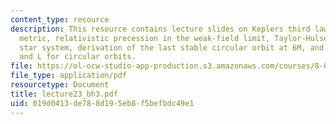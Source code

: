```yaml
---
content_type: resource
description: This resource contains lecture slides on Keplers third law in the Schwarzschild
  metric, relativistic precession in the weak-field limit, Taylor-Hulse binary neutron
  star system, derivation of the last stable circular orbit at 6M, and analytic E
  and L for circular orbits.
file: https://ol-ocw-studio-app-production.s3.amazonaws.com/courses/8-033-relativity-fall-2006/019d0413de788d195eb8f5befbdc49e1_lecture23_bh3.pdf
file_type: application/pdf
resourcetype: Document
title: lecture23_bh3.pdf
uid: 019d0413-de78-8d19-5eb8-f5befbdc49e1
---
```

